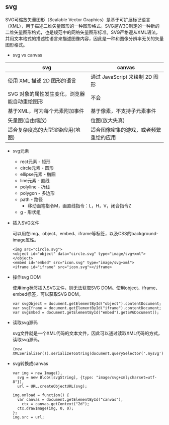 ## svg

  SVG可缩放矢量图形（Scalable Vector Graphics）是基于可扩展标记语言（XML），用于描述二维矢量图形的一种图形格式。SVG是W3C制定的一种新的二维矢量图形格式，也是规范中的网络矢量图形标准。SVG严格遵从XML语法，并用文本格式的描述性语言来描述图像内容，因此是一种和图像分辨率无关的矢量图形格式。

  - svg vs canvas

  | svg | canvas |  
  | --- | ------ |  
  | 使用 XML 描述 2D 图形的语言 | 通过 JavaScript 来绘制 2D 图形 |  
  | SVG 对象的属性发生变化，浏览器能自动重绘图形 | 不会 |  
  | 基于XML，可为每个元素附加事件 | 基于像素，不支持子元素事件 |  
  | 矢量图(自由缩放) | 位图(放大失真) |  
  | 适合复杂度高的大型渲染应用(地图) | 适合图像密集的游戏，或者频繁重绘的应用 |

- svg元素

  * rect元素 - 矩形
  * circle元素 - 圆形
  * ellipse元素 - 椭圆
  * line元素 - 直线
  * polyline - 折线
  * polygon - 多边形
  * path - 路径
    + 移动画笔指令M，画直线指令：L，H，V，闭合指令Z
  * g - 形状组

* 插入SVG文件

  可以用在img、object、embed、iframe等标签，以及CSS的background-image属性。

  ```
  <img src="circle.svg">
  <object id="object" data="circle.svg" type="image/svg+xml"></object>
  <embed id="embed" src="icon.svg" type="image/svg+xml">
  <iframe id="iframe" src="icon.svg"></iframe>
  ```

* 操作svg DOM

  使用img标签插入SVG文件，则无法获取SVG DOM。使用object、iframe、embed标签，可以获取SVG DOM。

  ```
  var svgObject = document.getElementById("object").contentDocument;
  var svgIframe = document.getElementById("iframe").contentDocument;
  var svgEmbed = document.getElementById("embed").getSVGDocument();
  ```

* 读取svg源码

  svg文件就是一个XML代码的文本文件，因此可以通过读取XML代码的方式，读取svg源码。

  ```
  (new XMLSerializer()).serializeToString(document.querySelector('.mysvg'));
  ```

* svg转换成canvas

  ```
  var img = new Image(),
    svg = new Blob([svgString], {type: "image/svg+xml;charset=utf-8"}),
    url = URL.createObjectURL(svg);

  img.onload = function() {
  	var canvas = document.getElementById("canvas"),
  	  ctx = canvas.getContext("2d");
    ctx.drawImage(img, 0, 0);
  };
  img.src = url;
  ```
